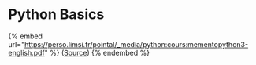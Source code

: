 # Python Basics

{% embed url="https://perso.limsi.fr/pointal/_media/python:cours:mementopython3-english.pdf" %}
([Source](https://perso.limsi.fr/pointal/\_media/python:cours:mementopython3-english.pdf))
{% endembed %}
